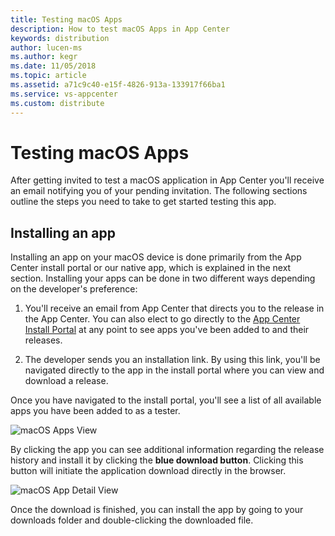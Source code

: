 ```yaml
---
title: Testing macOS Apps
description: How to test macOS Apps in App Center
keywords: distribution
author: lucen-ms
ms.author: kegr
ms.date: 11/05/2018
ms.topic: article
ms.assetid: a71c9c40-e15f-4826-913a-133917f66ba1
ms.service: vs-appcenter
ms.custom: distribute
---
```


# Testing macOS Apps

After getting invited to test a macOS application in App Center you'll receive an email notifying you of your pending invitation. The following sections outline the steps you need to take to get started testing this app.

## Installing an app

Installing an app on your macOS device is done primarily from the App Center install portal or our native app, which is explained in the next section. Installing your apps can be done in two different ways depending on the developer's preference:

1. You'll receive an email from App Center that directs you to the release in the App Center. You can also elect to go directly to the [App Center Install Portal](https://install.appcenter.ms) at any point to see apps you've been added to and their releases.

2. The developer sends you an installation link. By using this link, you'll be navigated directly to the app in the install portal where you can view and download a release.

Once you have navigated to the install portal, you'll see a list of all available apps you have been added to as a tester.

![macOS Apps View](images/m-appsview.png)

 By clicking the app you can see additional information regarding the release history and install it by clicking the **blue download button**. Clicking this button will initiate the application download directly in the browser.

![macOS App Detail View](images/m-appdetail.png)

Once the download is finished, you can install the app by going to your downloads folder and double-clicking the downloaded file.